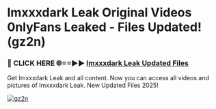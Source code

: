 # Imxxxdark Leak Original Videos 0nlyFans Leaked - Files Updated! (gz2n)

<h3>🔴 CLICK HERE 🌐==►► <a href="https://tinyurl.com/2wckxsce" rel="nofollow">Imxxxdark Leak Updated Files</a></h3>

Get Imxxxdark Leak and all content. Now you can access all videos and pictures of Imxxxdark Leak. New Updated Files 2025!

[![gz2n](https://i.imgur.com/AFduVYN.gif)](https://tinyurl.com/2wckxsce)
